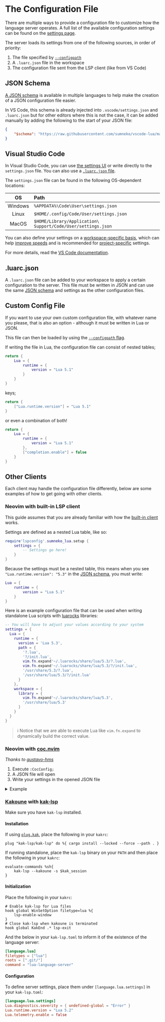 # The Configuration File
There are multiple ways to provide a configuration file to customize how the language server operates. A full list of the available configuration settings can be found on the [settings page](https://github.com/LuaLS/lua-language-server/wiki/Settings).

The server loads its settings from one of the following sources, in order of priority:

1. The file specified by [`--configpath`](#-configpath)
2. A `.luarc.json` file in the workspace
3. The configuration file sent from the LSP client (like from VS Code)

## JSON Schema
[A JSON schema](https://github.com/LuaLS/vscode-lua/tree/master/setting) is available in multiple languages to help make the creation of a JSON configuration file easier.

In VS Code, this schema is already injected into `.vscode/settings.json` and `.luarc.json` but for other editors where this is not the case, it can be added manually by adding the following to the start of your JSON file:

```json
{
    "$schema": "https://raw.githubusercontent.com/sumneko/vscode-lua/master/setting/schema.json"
}
```

## Visual Studio Code
In Visual Studio Code, you can use [the settings UI](https://github.com/LuaLS/lua-language-server/wiki/Getting-Started#configuration) or write directly to the `settings.json` file. You can also use a [`.luarc.json` file](#luarcjson).

The `settings.json` file can be found in the following OS-dependent locations:

|   OS    | Path                                                         |
| :-----: | :----------------------------------------------------------- |
| Windows | `%APPDATA%\Code\User\settings.json`                          |
|  Linux  | `$HOME/.config/Code/User/settings.json`                      |
|  MacOS  | `$HOME/Library/Application\ Support/Code/User/settings.json` |

You can also define your settings on a [workspace-specific basis](https://code.visualstudio.com/docs/getstarted/settings#_workspace-settings), which can help [improve speeds](https://github.com/LuaLS/lua-language-server/wiki/FAQ#how-can-i-improve-startup-speeds) and is recommended for [project-specific](https://code.visualstudio.com/docs/getstarted/settings#_when-does-it-make-sense-to-use-workspace-settings) settings.

For more details, read the [VS Code documentation](https://code.visualstudio.com/docs/getstarted/settings).

## .luarc.json
A `.luarc.json` file can be added to your workspace to apply a certain configuration to the server. This file must be written in JSON and can use the same [JSON schema](#json-schema) and settings as the other configuration files.

## Custom Config File
If you want to use your own custom configuration file, with whatever name you please, that is also an option - although it must be written in Lua or JSON.

This file can then be loaded by using the [`--configpath` flag](https://github.com/LuaLS/lua-language-server/wiki/Getting-Started#-configpath).

If writing the file in Lua, the configuration file can consist of nested tables;

```lua
return {
    Lua = {
        runtime = {
            version = "Lua 5.1"
        }
    }
}
```

keys;

```lua
return {
    ["Lua.runtime.version"] = "Lua 5.1"
}
```

or even a combination of both!

```lua
return {
    Lua = {
        runtime = {
            version = "Lua 5.1"
        },
        ["completion.enable"] = false
    }
}
```

## Other Clients
Each client may handle the configuration file differently, below are some examples of how to get going with other clients.

### Neovim with built-in LSP client
This guide assumes that you are already familiar with how the [built-in client](https://neovim.io/doc/user/lsp.html) works.

Settings are defined as a nested Lua table, like so:

```lua
require'lspconfig'.sumneko_lua.setup {
    settings = {
        -- Settings go here!
    }
}
```

Because the settings must be a nested table, this means when you see `"Lua.runtime.version": "5.3"` in the [JSON schema](#json-schema), you must write:

```lua
Lua = {
    runtime = {
        version = "Lua 5.1"
    }
}
```

Here is an example configuration file that can be used when writing standalone Lua scripts with [luarocks](https://luarocks.org/) libraries:

```lua
-- You will have to adjust your values according to your system
settings = {
  Lua = {
    runtime = {
      version = 'Lua 5.3',
      path = {
        '?.lua',
        '?/init.lua',
        vim.fn.expand'~/.luarocks/share/lua/5.3/?.lua',
        vim.fn.expand'~/.luarocks/share/lua/5.3/?/init.lua',
        '/usr/share/5.3/?.lua',
        '/usr/share/lua/5.3/?/init.lua'
      }
    },
    workspace = {
      library = {
        vim.fn.expand'~/.luarocks/share/lua/5.3',
        '/usr/share/lua/5.3'
      }
    }
  }
}
```

> ℹ️ Notice that we are able to execute Lua like `vim.fn.expand` to dynamically build the correct value.


### Neovim with [coc.nvim](https://github.com/neoclide/coc.nvim)
*Thanks to [gustavo-hms](https://github.com/LuaLS/lua-language-server/issues/154#issuecomment-621203055)*

1. Execute `:CocConfig;`
2. A JSON file will open
3. Write your settings in the opened JSON file

<details>
<summary>Example</summary>

```json
{
    // ... many unrelated options here ...
    "languageserver": {
        "lua": {
            "cwd": "full path of lua-language-server directory", // (not sure this one is really necessary)
            "command": "full path to lua-language-server executable",
            "filetypes": ["lua"],
            "rootPatterns": [".git/"]
        }
    },
    "settings": {
        "Lua": {
            "workspace": {
                "library": [
                    "/path/to/hammerspoon-completion/build/stubs",
                    "/path/to/neovim/runtime/lua"
                ],
                "maxPreload": 2000,
                "preloadFileSize": 1000
            },
            "runtime": {
                "version": "Lua 5.4"
            },
            "diagnostics": {
                "enable": true,
                "globals": ["hs", "vim", "it", "describe", "before_each", "after_each"],
                "disable": ["lowercase-global"]
            },
            "completion": {
                "keywordSnippet": "Disable"
            }
        }
    }
}
```

</details>

### [Kakoune](https://github.com/mawww/kakoune) with [kak-lsp](https://github.com/kak-lsp/kak-lsp)
Make sure you have `kak-lsp` installed.

#### Installation
If using [`plug.kak`](https://github.com/andreyorst/plug.kak), place the following in your `kakrc`:

```
plug "kak-lsp/kak-lsp" do %{ cargo install --locked --force --path . }
```

If running standalone, place the `kak-lsp` binary on your `PATH` and then place the following in your `kakrc`:

```
evaluate-commands %sh{
    kak-lsp --kakoune -s $kak_session
}
```

#### Initialization
Place the following in your `kakrc`:

```
# Enable kak-lsp for Lua files
hook global WinSetOption filetype=lua %{
    lsp-enable-window
}
# Close kak-lsp when kakoune is terminated
hook global KakEnd .* lsp-exit
```

And the below in your `kak-lsp.toml` to inform it of the existence of the language server:

```toml
[language.lua]
filetypes = ["lua"]
roots = [".git/"]
command = "lua-language-server"
```

#### Configuration
To define server settings, place them under `[language.lua.settings]` in your `kak-lsp.toml`:

```toml
[language.lua.settings]
Lua.diagnostics.severity = { undefined-global = "Error" }
Lua.runtime.version = "Lua 5.2"
Lua.telemetry.enable = false
```
